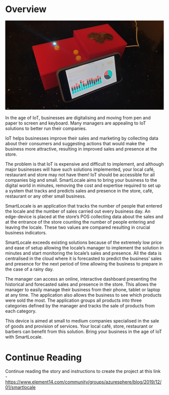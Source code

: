# Overview
![Cover Image](https://github.com/Andrei-Florian/SmartLocale/blob/master/img/20191130_184346.jpg)

In the age of IoT, businesses are digitalising and moving from pen and paper to screen and keyboard. Many managers are appealing to IoT solutions to better run their companies.

IoT helps businesses improve their sales and marketing by collecting data about their consumers and suggesting actions that would make the business more attractive, resulting in improved sales and presence at the store.

The problem is that IoT is expensive and difficult to implement, and although major businesses will have such solutions implemented, your local café, restaurant and store may not have them! IoT should be accessible for all companies big and small. SmartLocale aims to bring your business to the digital world in minutes, removing the cost and expertise required to set up a system that tracks and predicts sales and presence in the store, café, restaurant or any other small business.

SmartLocale is an application that tracks the number of people that entered the locale and the number of sales carried out every business day. An edge-device is placed at the store’s POS collecting data about the sales and at the entrance of the store counting the number of people entering and leaving the locale. These two values are compared resulting in crucial business indicators.

SmartLocale exceeds existing solutions because of the extremely low price and ease of setup allowing the locale’s manager to implement the solution in minutes and start monitoring the locale’s sales and presence. All the data is centralised in the cloud where it is forecasted to predict the business’ sales and presence for the next period of time allowing the business to prepare in the case of a rainy day.

The manager can access an online, interactive dashboard presenting the historical and forecasted sales and presence in the store. This allows the manager to easily manage their business from their phone, tablet or laptop at any time. The application also allows the business to see which products were sold the most. The application groups all products into three categories defined by the manager and tracks the sale of products from each category.

This device is aimed at small to medium companies specialised in the sale of goods and provision of services. Your local café, store, restaurant or barbers can benefit from this solution. Bring your business in the age of IoT with SmartLocale.

# Continue Reading
Continue reading the story and instructions to create the project at this link - https://www.element14.com/community/groups/azuresphere/blog/2019/12/01/smartlocale